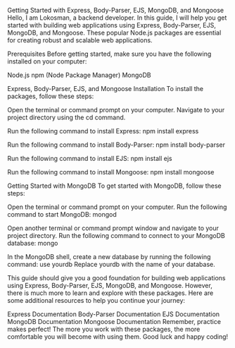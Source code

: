 Getting Started with Express, Body-Parser, EJS, MongoDB, and Mongoose
Hello, I am Lokosman, a backend developer. In this guide, I will help you get started with building web applications using Express, Body-Parser, EJS, MongoDB, and Mongoose. These popular Node.js packages are essential for creating robust and scalable web applications.

Prerequisites
Before getting started, make sure you have the following installed on your computer:

Node.js
npm (Node Package Manager)
MongoDB

Express, Body-Parser, EJS, and Mongoose Installation
To install the packages, follow these steps:

Open the terminal or command prompt on your computer.
Navigate to your project directory using the cd command.

Run the following command to install Express:
npm install express

Run the following command to install Body-Parser:
npm install body-parser

Run the following command to install EJS:
npm install ejs

Run the following command to install Mongoose:
npm install mongoose

Getting Started with MongoDB
To get started with MongoDB, follow these steps:

Open the terminal or command prompt on your computer.
Run the following command to start MongoDB:
mongod

Open another terminal or command prompt window and navigate to your project directory.
Run the following command to connect to your MongoDB database:
mongo

In the MongoDB shell, create a new database by running the following command:
use yourdb
Replace yourdb with the name of your database.

This guide should give you a good foundation for building web applications using Express, Body-Parser, EJS, MongoDB, and Mongoose. However, there is much more to learn and explore with these packages. Here are some additional resources to help you continue your journey:

Express Documentation
Body-Parser Documentation
EJS Documentation
MongoDB Documentation
Mongoose Documentation
Remember, practice makes perfect! The more you work with these packages, the more comfortable you will become with using them. Good luck and happy coding!